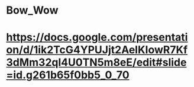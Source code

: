 # Bow_Wow

# https://docs.google.com/presentation/d/1ik2TcG4YPUJjt2AelKIowR7Kf3dMm32ql4U0TN5m8eE/edit#slide=id.g261b65f0bb5_0_70
